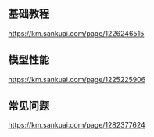 ## 基础教程

https://km.sankuai.com/page/1226246515

## 模型性能

https://km.sankuai.com/page/1225225906

## 常见问题

https://km.sankuai.com/page/1282377624
